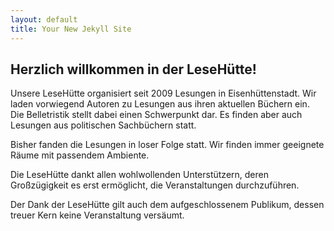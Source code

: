 ```yaml
---
layout: default
title: Your New Jekyll Site
---
```


## Herzlich willkommen in der LeseHütte!

Unsere LeseHütte organisiert seit 2009 Lesungen in Eisenhüttenstadt.
Wir laden vorwiegend Autoren zu Lesungen aus ihren aktuellen Büchern ein.
Die Belletristik stellt dabei einen Schwerpunkt dar. Es finden aber auch Lesungen aus politischen Sachbüchern statt.

Bisher fanden die Lesungen in loser Folge statt. Wir finden immer geeignete Räume mit passendem Ambiente.

Die LeseHütte dankt allen wohlwollenden Unterstützern, deren Großzügigkeit es erst ermöglicht, die Veranstaltungen durchzuführen.

Der Dank der LeseHütte gilt auch dem aufgeschlossenem Publikum, dessen treuer Kern keine Veranstaltung versäumt.
